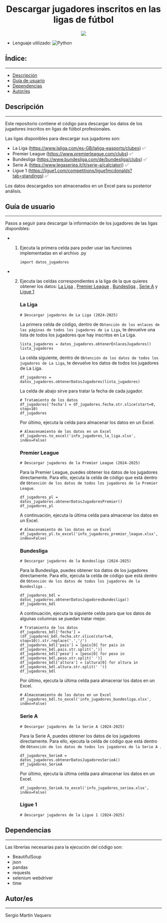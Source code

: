 <h1 align="center">Descargar jugadores inscritos en las ligas de fútbol</h1>
<p align="center"><img src="https://github.com/srgmrtnvqr/InfoJugadoresFutbol/blob/main/resultado_obtenido.JPG"/></p> 

- Lenguaje utilizado: ![Python](https://img.shields.io/badge/python-3670A0?style=for-the-badge&logo=python&logoColor=ffdd54) 

## Índice:
---

- [Descripción](#descripción)
- [Guía de usuario](#guía-de-usuario)
- [Dependencias](#dependencias)
- [Autor/es](#autores)


## Descripción
---
Este repositorio contiene el código para descargar los datos de los jugadores inscritos en ligas de fútbol profesionales.

Las ligas disponibles para descargar sus jugadores son: 
- La Liga (https://www.laliga.com/es-GB/laliga-easports/clubes) :white_check_mark:
- Premier League (https://www.premierleague.com/clubs) :white_check_mark:
- Bundesliga (https://www.bundesliga.com/de/bundesliga/clubs) :white_check_mark:
- Serie A (https://www.legaseriea.it/it/serie-a/calciatori) :white_check_mark:
- Ligue 1 (https://ligue1.com/competitions/ligue1mcdonalds?tab=standings) :white_check_mark:

Los datos descargados son almacenados en un Excel para su posterior análisis.

## Guía de usuario
---
Pasos a seguir para descargar la información de los jugadores de las ligas disponibles:
- 1. Ejecuta la primera celda para poder usar las funciones implementadas en el archivo .py

      ```import datos_jugadores```

- 2. Ejecuta las celdas correspondientes a la liga de la que quieres obtener los datos:
     [La Liga](#la-liga) ,
     [Premier League](#premier-league) ,
     [Bundesliga](#bundesliga) ,
     [Serie A](#serie-a) y
     [Ligue 1](#ligue-1)

     ### La Liga
     `` # Descargar jugadores de La Liga (2024-2025) ``

     La primera celda de código, dentro de `` Obtención de los enlaces de las páginas de todos los jugadores de La Liga ``, te devuelve una lista de todos los jugadores que hay inscritos en La Liga.
     ```
     lista_jugadores = datos_jugadores.obtenerEnlacesJugadores()
     lista_jugadores
     ```

     La celda siguiente, dentro de `` Obtención de los datos de todos los jugadores de La Liga ``, te devuelve los datos de todos los jugadores de La Liga.
     ```
     df_jugadores = datos_jugadores.obtenerDatosJugadores(lista_jugadores)
     ```
     
     La celda de abajo sirve para tratar la fecha de cada jugador.
     ```
     # Tratamiento de los datos
     df_jugadores['fecha'] = df_jugadores.fecha.str.slice(start=0, stop=10)
     df_jugadores
     ```

     Por último, ejecuta la celda para almacenar los datos en un Excel.
     ```
     # Almacenamiento de los datos en un Excel
     df_jugadores.to_excel('info_jugadores_la_liga.xlsx', index=False)
     ```



     ### Premier League
     `` # Descargar jugadores de la Premier League (2024-2025) ``

     Para la Premier League, puedes obtener los datos de los jugadores directamente. Para ello, ejecuta la celda de código que está dentro de `` Obtención de los datos de todos los jugadores de la Premier League ``.
     ```
     df_jugadores_pl = datos_jugadores.obtenerDatosJugadoresPremier()
     df_jugadores_pl
     ```

     A continuación, ejecuta la última celda para almacenar los datos en un Excel.
     ```
     # Almacenamiento de los datos en un Excel
     df_jugadores_pl.to_excel('info_jugadores_premier_league.xlsx', index=False)  
     ```



     ### Bundesliga
     `` # Descargar jugadores de la Bundesliga (2024-2025) ``

     Para la Bundesliga, puedes obtener los datos de los jugadores directamente. Para ello, ejecuta la celda de código que está dentro de `` Obtención de los datos de todos los jugadores de la Bundesliga  ``.
     ```
     df_jugadores_bdl = datos_jugadores.obtenerDatosJugadoresBundesliga()  
     df_jugadores_bdl
     ```
     
     A continuación, ejecuta la siguiente celda para que los datos de algunas columnas se puedan tratar mejor.
     ```
     # Tratamiento de los datos
     df_jugadores_bdl['fecha'] = (df_jugadores_bdl.fecha.str.slice(start=0, stop=10)).str.replace('.','/')
     df_jugadores_bdl['pais'] = [pais[0] for pais in df_jugadores_bdl.pais.str.split(',')]
     df_jugadores_bdl['peso'] = [peso[0] for peso in df_jugadores_bdl.peso.str.split(' ')]
     df_jugadores_bdl['altura'] = [altura[0] for altura in df_jugadores_bdl.altura.str.split(' ')]
     df_jugadores_bdl
     ```

     Por último, ejecuta la última celda para almacenar los datos en un Excel.
     ```
     # Almacenamiento de los datos en un Excel
     df_jugadores_bdl.to_excel('info_jugadores_bundesliga.xlsx', index=False)
     ```



     ### Serie A
     `` # Descargar jugadores de la Serie A (2024-2025) ``
     
     Para la Serie A, puedes obtener los datos de los jugadores directamente. Para ello, ejecuta la celda de código que está dentro de `` Obtención de los datos de todos los jugadores de la Serie A  ``.
     ```
     df_jugadores_SerieA = datos_jugadores.obtenerDatosJugadoresSerieA()
     df_jugadores_SerieA
     ```
     
     Por último, ejecuta la última celda para almacenar los datos en un Excel.
     ```
     df_jugadores_SerieA.to_excel('info_jugadores_seriea.xlsx', index=False)
     ```



     ### Ligue 1
     `` # Descargar jugadores de la Ligue 1 (2024-2025) ``
     

## Dependencias
---
Las librerías necesarias para la ejecución del código son: 
- BeautifulSoup
- json 
- pandas 
- requests
- selenium webdriver
- time

## Autor/es
---
Sergio Martín Vaquero
